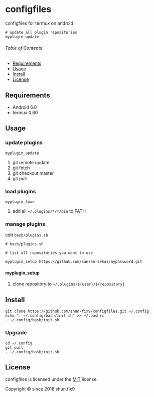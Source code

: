 # configfiles

configfiles for termux on android

```
# update all plugin repositories
myplugin_update
```


###### Table of Contents

- [Requirements](#Requirements)
- [Usage](#Usage)
- [Install](#Install)
- [License](#License)

<a id="Requirements"></a>
## Requirements

- Android 6.0
- termux 0.60


<a id="Usage"></a>
## Usage

### update plugins

```
myplugin_update
```

1. git remote update
1. git fetch
1. git checkout master
1. git pull

### load plugins

```
myplugin_load
```

1. add all `~/.plugins/*/*/bin` to PATH

### manage plugins

edit `bash/plugins.sh`

```
# bash/plugins.sh

# list all repositories you want to use

myplugin_setup https://github.com/sanzen-sekai/mypassword.git
```

#### myplugin_setup

1. clone repository to `~/.plugins/${user}/${repository}`


<a id="Install"></a>
## Install

```
git clone https://github.com/shun-fix9/configfiles.git ~/.config
echo ". ~/.config/bash/init.sh" >> ~/.bashrc
. ~/.config/bash/init.sh
```

### Upgrade

```
cd ~/.config
git pull
. ~/.config/bash/init.sh
```


<a id="License"></a>
## License

configfiles is licensed under the [MIT](LICENSE) license.

Copyright &copy; since 2018 shun.fix9
